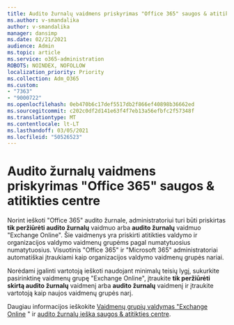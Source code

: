 ```yaml
---
title: Audito žurnalų vaidmens priskyrimas "Office 365" saugos & atitikties centre
ms.author: v-smandalika
author: v-smandalika
manager: dansimp
ms.date: 02/21/2021
audience: Admin
ms.topic: article
ms.service: o365-administration
ROBOTS: NOINDEX, NOFOLLOW
localization_priority: Priority
ms.collection: Adm_O365
ms.custom:
- "7363"
- "9000722"
ms.openlocfilehash: 0eb470b6c17def5517db2f866ef40898b36662ed
ms.sourcegitcommit: c202c0df2d141e63f4f7eb13a56efbfc2f57348f
ms.translationtype: MT
ms.contentlocale: lt-LT
ms.lasthandoff: 03/05/2021
ms.locfileid: "50526523"
---
```

# <a name="assign-an-audit-log-role-in-the-office-365-security--compliance-center"></a>Audito žurnalų vaidmens priskyrimas "Office 365" saugos & atitikties centre

Norint ieškoti "Office 365" audito žurnale, administratoriui turi būti priskirtas **tik peržiūrėti audito žurnalų** vaidmuo arba **audito žurnalų** vaidmuo "Exchange Online". Šie vaidmenys yra priskirti atitikties valdymo ir organizacijos valdymo vaidmenų grupėms pagal numatytuosius numatytuosius. Visuotinis "Office 365" ir "Microsoft 365" administratoriai automatiškai įtraukiami kaip organizacijos valdymo vaidmenų grupės nariai.

Norėdami įgalinti vartotoją ieškoti naudojant minimalų teisių lygį, sukurkite pasirinktinę vaidmenų grupę "Exchange Online", įtraukite **tik peržiūrėti skirtą audito žurnalų** vaidmenį arba **audito žurnalų** vaidmenį ir įtraukite vartotoją kaip naujos vaidmenų grupės narį.

Daugiau informacijos ieškokite [Vaidmenų grupių valdymas "Exchange Online](https://docs.microsoft.com/Exchange/permissions-exo/role-groups) " ir [audito žurnalų ieška saugos & atitikties centre](https://docs.microsoft.com/microsoft-365/compliance/search-the-audit-log-in-security-and-compliance).